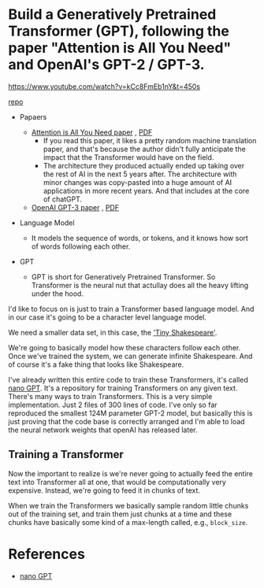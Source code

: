 # Build a Generatively Pretrained Transformer (GPT), following the paper "Attention is All You Need" and OpenAI's GPT-2 / GPT-3. 

https://www.youtube.com/watch?v=kCc8FmEb1nY&t=450s

[repo](https://github.com/karpathy/ng-video-lecture)

- Papaers
    - [Attention is All You Need paper](https://arxiv.org/abs/1706.03762) , [PDF](papers/1706.03762v7.pdf)
        - If you read this paper, it likes a pretty random machine translation paper, and that's because the author didn't fully anticipate the impact that the Transformer would have on the field.
        - The architecture they produced actually ended up taking over the rest of AI in the next 5 years after. The architecture with minor changes was copy-pasted into a huge amount of AI applications in more recent years. And that includes at the core of chatGPT.
    - [OpenAI GPT-3 paper](https://arxiv.org/abs/2005.14165) , [PDF](papers/2005.14165v4.pdf)


- Language Model
    - It models the sequence of words, or tokens, and it knows how sort of words following each other.
- GPT
    - GPT is short for Generatively Pretrained Transformer. So Transformer is the neural nut that actullay does all the heavy lifting under the hood.

I'd like to focus on is just to train a Transformer based language model. And in our case it's going to be a character level language model.

We need a smaller data set, in this case, the ['Tiny Shakespeare'](https://raw.githubusercontent.com/karpathy/char-rnn/master/data/tinyshakespeare/input.txt).

We're going to basically model how these characters follow each other. Once we've trained the system, we can generate infinite Shakespeare. And of course it's a fake thing that looks like Shakespeare.


I've already written this entire code to train these Transformers, it's called [nano GPT](https://github.com/karpathy/nanoGPT). It's a repository for training Transformers on any given text. There's many ways to train Transformers. This is a very simple implementation. Just 2 files of 300 lines of code. I've only so far reproduced the smallest 124M parameter GPT-2 model, but basically this is just proving that the code base is correctly arranged and I'm able to load the neural network weights that openAI has released later.


## Training a Transformer

Now the important to realize is we're never going to actually feed the entire text into Transformer all at one, that would be computationally very expensive. Instead, we're going to feed it in chunks of text.

When we train the Transformers we basically sample random little chunks out of the training set, and train them just chunks at a time and these chunks have basically some kind of a max-length called, e.g.,  `block_size`.




# References

- [nano GPT](https://github.com/karpathy/nanoGPT)


